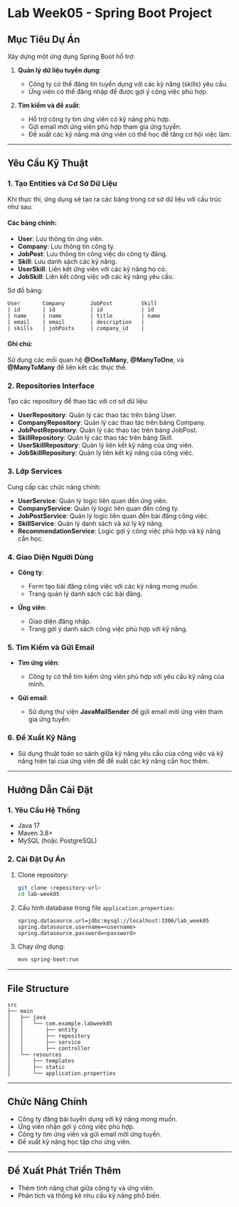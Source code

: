 
# Lab Week05 - Spring Boot Project

## Mục Tiêu Dự Án
Xây dựng một ứng dụng Spring Boot hỗ trợ:

1. **Quản lý dữ liệu tuyển dụng**:
   - Công ty có thể đăng tin tuyển dụng với các kỹ năng (skills) yêu cầu.
   - Ứng viên có thể đăng nhập để được gợi ý công việc phù hợp.

2. **Tìm kiếm và đề xuất**:
   - Hỗ trợ công ty tìm ứng viên có kỹ năng phù hợp.
   - Gửi email mời ứng viên phù hợp tham gia ứng tuyển.
   - Đề xuất các kỹ năng mà ứng viên có thể học để tăng cơ hội việc làm.

---

## Yêu Cầu Kỹ Thuật

### 1. **Tạo Entities và Cơ Sở Dữ Liệu**
Khi thực thi, ứng dụng sẽ tạo ra các bảng trong cơ sở dữ liệu với cấu trúc như sau:

#### Các bảng chính:
- **User**: Lưu thông tin ứng viên.
- **Company**: Lưu thông tin công ty.
- **JobPost**: Lưu thông tin công việc do công ty đăng.
- **Skill**: Lưu danh sách các kỹ năng.
- **UserSkill**: Liên kết ứng viên với các kỹ năng họ có.
- **JobSkill**: Liên kết công việc với các kỹ năng yêu cầu.

Sơ đồ bảng:

```plaintext
User       Company        JobPost         Skill
| id       | id           | id            | id
| name     | name         | title         | name
| email    | email        | description   |
| skills   | jobPosts     | company_id    |
```

#### Ghi chú:
Sử dụng các mối quan hệ **@OneToMany**, **@ManyToOne**, và **@ManyToMany** để liên kết các thực thể.

### 2. **Repositories Interface**
Tạo các repository để thao tác với cơ sở dữ liệu:

- **UserRepository**: Quản lý các thao tác trên bảng User.
- **CompanyRepository**: Quản lý các thao tác trên bảng Company.
- **JobPostRepository**: Quản lý các thao tác trên bảng JobPost.
- **SkillRepository**: Quản lý các thao tác trên bảng Skill.
- **UserSkillRepository**: Quản lý liên kết kỹ năng của ứng viên.
- **JobSkillRepository**: Quản lý liên kết kỹ năng của công việc.

### 3. **Lớp Services**
Cung cấp các chức năng chính:

- **UserService**: Quản lý logic liên quan đến ứng viên.
- **CompanyService**: Quản lý logic liên quan đến công ty.
- **JobPostService**: Quản lý logic liên quan đến bài đăng công việc.
- **SkillService**: Quản lý danh sách và xử lý kỹ năng.
- **RecommendationService**: Logic gợi ý công việc phù hợp và kỹ năng cần học.

### 4. **Giao Diện Người Dùng**
- **Công ty**:
  - Form tạo bài đăng công việc với các kỹ năng mong muốn.
  - Trang quản lý danh sách các bài đăng.

- **Ứng viên**:
  - Giao diện đăng nhập.
  - Trang gợi ý danh sách công việc phù hợp với kỹ năng.

### 5. **Tìm Kiếm và Gửi Email**
- **Tìm ứng viên**:
  - Công ty có thể tìm kiếm ứng viên phù hợp với yêu cầu kỹ năng của mình.

- **Gửi email**:
  - Sử dụng thư viện **JavaMailSender** để gửi email mời ứng viên tham gia ứng tuyển.

### 6. **Đề Xuất Kỹ Năng**
- Sử dụng thuật toán so sánh giữa kỹ năng yêu cầu của công việc và kỹ năng hiện tại của ứng viên để đề xuất các kỹ năng cần học thêm.

---

## Hướng Dẫn Cài Đặt

### 1. **Yêu Cầu Hệ Thống**
- Java 17
- Maven 3.8+
- MySQL (hoặc PostgreSQL)

### 2. **Cài Đặt Dự Án**
1. Clone repository:
   ```bash
   git clone <repository-url>
   cd lab-week05
   ```
2. Cấu hình database trong file `application.properties`:
   ```properties
   spring.datasource.url=jdbc:mysql://localhost:3306/lab_week05
   spring.datasource.username=<username>
   spring.datasource.password=<password>
   ```
3. Chạy ứng dụng:
   ```bash
   mvn spring-boot:run
   ```

---

## File Structure
```plaintext
src
├── main
│   ├── java
│   │   └── com.example.labweek05
│   │       ├── entity
│   │       ├── repository
│   │       ├── service
│   │       ├── controller
│   └── resources
│       ├── templates
│       ├── static
│       └── application.properties
```

---

## Chức Năng Chính
- Công ty đăng bài tuyển dụng với kỹ năng mong muốn.
- Ứng viên nhận gợi ý công việc phù hợp.
- Công ty tìm ứng viên và gửi email mời ứng tuyển.
- Đề xuất kỹ năng học tập cho ứng viên.

---

## Đề Xuất Phát Triển Thêm
- Thêm tính năng chat giữa công ty và ứng viên.
- Phân tích và thống kê nhu cầu kỹ năng phổ biến.
